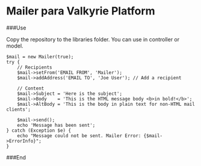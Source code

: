 # Mailer para Valkyrie Platform

###Use

Copy the repository to the libraries folder.
You can use in controller or model.

	$mail = new Mailer(true);
	try {
		// Recipients
		$mail->setFrom('EMAIL FROM', 'Mailer');
		$mail->addAddress('EMAIL TO', 'Joe User'); // Add a recipient

		// Content
		$mail->Subject = 'Here is the subject';
		$mail->Body    = 'This is the HTML message body <b>in bold!</b>';
		$mail->AltBody = 'This is the body in plain text for non-HTML mail clients';

		$mail->send();
		echo 'Message has been sent';
	} catch (Exception $e) {
		echo "Message could not be sent. Mailer Error: {$mail->ErrorInfo}";
	}

###End
